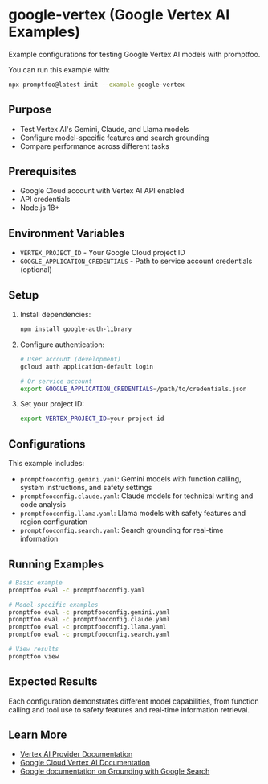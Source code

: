 # google-vertex (Google Vertex AI Examples)

Example configurations for testing Google Vertex AI models with promptfoo.

You can run this example with:

```bash
npx promptfoo@latest init --example google-vertex
```

## Purpose

- Test Vertex AI's Gemini, Claude, and Llama models
- Configure model-specific features and search grounding
- Compare performance across different tasks

## Prerequisites

- Google Cloud account with Vertex AI API enabled
- API credentials
- Node.js 18+

## Environment Variables

- `VERTEX_PROJECT_ID` - Your Google Cloud project ID
- `GOOGLE_APPLICATION_CREDENTIALS` - Path to service account credentials (optional)

## Setup

1. Install dependencies:

   ```sh
   npm install google-auth-library
   ```

2. Configure authentication:

   ```sh
   # User account (development)
   gcloud auth application-default login

   # Or service account
   export GOOGLE_APPLICATION_CREDENTIALS=/path/to/credentials.json
   ```

3. Set your project ID:
   ```sh
   export VERTEX_PROJECT_ID=your-project-id
   ```

## Configurations

This example includes:

- `promptfooconfig.gemini.yaml`: Gemini models with function calling, system instructions, and safety settings
- `promptfooconfig.claude.yaml`: Claude models for technical writing and code analysis
- `promptfooconfig.llama.yaml`: Llama models with safety features and region configuration
- `promptfooconfig.search.yaml`: Search grounding for real-time information

## Running Examples

```sh
# Basic example
promptfoo eval -c promptfooconfig.yaml

# Model-specific examples
promptfoo eval -c promptfooconfig.gemini.yaml
promptfoo eval -c promptfooconfig.claude.yaml
promptfoo eval -c promptfooconfig.llama.yaml
promptfoo eval -c promptfooconfig.search.yaml

# View results
promptfoo view
```

## Expected Results

Each configuration demonstrates different model capabilities, from function calling and tool use to safety features and real-time information retrieval.

## Learn More

- [Vertex AI Provider Documentation](https://www.promptfoo.dev/docs/providers/vertex/)
- [Google Cloud Vertex AI Documentation](https://cloud.google.com/vertex-ai/docs)
- [Google documentation on Grounding with Google Search](https://ai.google.dev/docs/gemini_api/grounding)
